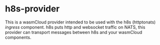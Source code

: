 # h8s-provider

This is a wasmCloud provider intended to be used with the h8s (httptonats) *ingress* component. h8s puts http and websocket traffic on NATS, this provider can transport messages between h8s and your wasmCloud components.



